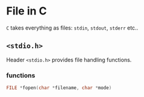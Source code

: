 # File in C

`C` takes everything as files: `stdin`, `stdout`, `stderr` etc..

## `<stdio.h>`

Header `<stdio.h>` provides file handling functions.

### functions

<!-- Function | Description -->
```c
FILE *fopen(char *filename, char *mode)
```